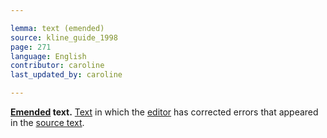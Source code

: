```yaml
---

lemma: text (emended)
source: kline_guide_1998
page: 271
language: English
contributor: caroline
last_updated_by: caroline

---
```


**[Emended](emendation.html) text.** [Text](text.html) in which the [editor](editorScholarly.html) has corrected errors that appeared in the [source text](textSource.html).
